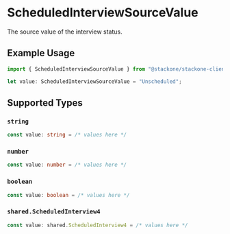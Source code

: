# ScheduledInterviewSourceValue

The source value of the interview status.

## Example Usage

```typescript
import { ScheduledInterviewSourceValue } from "@stackone/stackone-client-ts/sdk/models/shared";

let value: ScheduledInterviewSourceValue = "Unscheduled";
```

## Supported Types

### `string`

```typescript
const value: string = /* values here */
```

### `number`

```typescript
const value: number = /* values here */
```

### `boolean`

```typescript
const value: boolean = /* values here */
```

### `shared.ScheduledInterview4`

```typescript
const value: shared.ScheduledInterview4 = /* values here */
```

